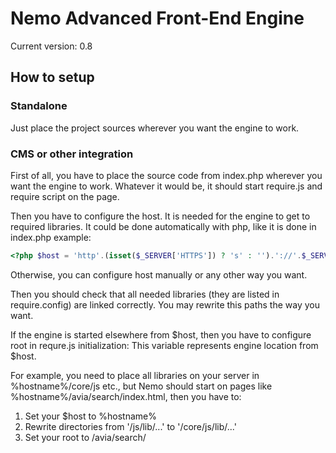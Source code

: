 # Nemo Advanced Front-End Engine

Current version: 0.8

## How to setup

### Standalone

Just place the project sources wherever you want the engine to work.

### CMS or other integration

First of all, you have to place the source code from index.php wherever you want the engine to work.
Whatever it would be, it should start require.js and require script on the page.

Then you have to configure the host. It is needed for the engine to get to required libraries.
It could be done automatically with php, like it is done in index.php example:
```php
<?php $host = 'http'.(isset($_SERVER['HTTPS']) ? 's' : '').'://'.$_SERVER['HTTP_HOST']; ?>
```
Otherwise, you can configure host manually or any other way you want.

Then you should check that all needed libraries (they are listed in require.config) are linked correctly.
You may rewrite this paths the way you want.

If the engine is started elsewhere from $host, then you have to configure root in requre.js initialization:
This variable represents engine location from $host.

For example, you need to place all libraries on your server in %hostname%/core/js etc.,
but Nemo should start on pages like %hostname%/avia/search/index.html, then you have to:

1. Set your $host to %hostname%
2. Rewrite directories from '/js/lib/...' to '/core/js/lib/...'
3. Set your root to /avia/search/



